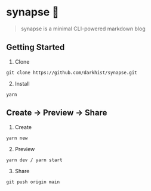 # synapse 🍃

> synapse is a minimal CLI-powered markdown blog

## Getting Started

1. Clone

```
git clone https://github.com/darkhist/synapse.git
```

2. Install

```
yarn
```

## Create -> Preview -> Share

1. Create

```
yarn new
```

2. Preview

```
yarn dev / yarn start
```

3. Share

```
git push origin main
```
